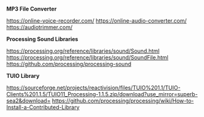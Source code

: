 <b>MP3 File Converter</b>

https://online-voice-recorder.com/
https://online-audio-converter.com/
https://audiotrimmer.com/

<b>Processing Sound Libraries</b>

https://processing.org/reference/libraries/sound/Sound.html
https://processing.org/reference/libraries/sound/SoundFile.html
https://github.com/processing/processing-sound

<b>TUIO Library</b>

https://sourceforge.net/projects/reactivision/files/TUIO%201.1/TUIO-Clients%201.1.5/TUIO11_Processing-1.1.5.zip/download?use_mirror=superb-sea2&download=
https://github.com/processing/processing/wiki/How-to-Install-a-Contributed-Library

